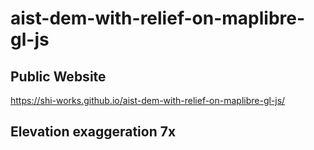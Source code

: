 # aist-dem-with-relief-on-maplibre-gl-js
## Public Website
https://shi-works.github.io/aist-dem-with-relief-on-maplibre-gl-js/

## Elevation exaggeration 7x


